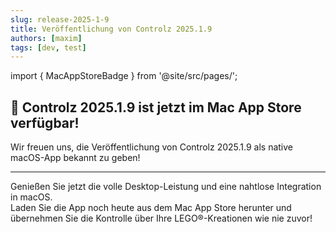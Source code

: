 ```yaml
---
slug: release-2025-1-9
title: Veröffentlichung von Controlz 2025.1.9
authors: [maxim]
tags: [dev, test]
---
```


import { MacAppStoreBadge } from '@site/src/pages/';

## 🚀 Controlz 2025.1.9 ist jetzt im Mac App Store verfügbar!

Wir freuen uns, die Veröffentlichung von Controlz 2025.1.9 als native macOS-App bekannt zu geben!

<!-- truncate -->
---

Genießen Sie jetzt die volle Desktop-Leistung und eine nahtlose Integration in macOS.  
Laden Sie die App noch heute aus dem Mac App Store herunter und übernehmen Sie die Kontrolle über Ihre LEGO®-Kreationen wie nie zuvor!

<MacAppStoreBadge/>
